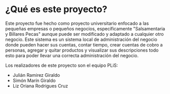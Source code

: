 # ¿Qué es este proyecto?
Este proyecto fue hecho como proyecto universitario enfocado a las pequeñas empresas o pequeños negocios, específicamente "Salsamentaria y Billares Pecas" aunque puede ser modificado y adaptado a cualquier otro negocio. Este sistema es un sistema local de administración del negocio donde pueden hacer sus cuentas, contar tiempo, crear cuentas de cobro a personas, agregar y quitar productos y visualizar sus descripciones todo esto para poder llevar una correcta administración del negocio.

Los realizadores de este proyecto son el equipo PLiS:
- Julián Ramirez Giraldo
- Simón Marín Giraldo
- Liz Oriana Rodrigues Cruz
